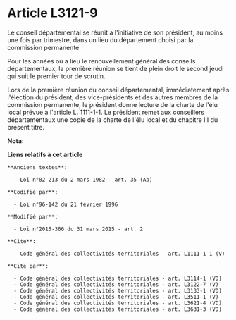 # Article L3121-9

Le conseil départemental se réunit à l'initiative de son président, au moins une fois par trimestre, dans un lieu du
département choisi par la commission permanente. 

Pour les années où a lieu le renouvellement général des conseils départementaux, la première réunion se tient de plein droit
le second jeudi qui suit le premier tour de scrutin. 

Lors de la première réunion du conseil départemental, immédiatement après l'élection du président, des vice-présidents et des
autres membres de la commission permanente, le président donne lecture de la charte de l'élu local prévue à l'article L.
1111-1-1. Le président remet aux conseillers départementaux une copie de la charte de l'élu local et du chapitre III du
présent titre.

**Nota:**



**Liens relatifs à cet article**

	**Anciens textes**:

	  - Loi n°82-213 du 2 mars 1982 - art. 35 (Ab)

	**Codifié par**:

	  - Loi n°96-142 du 21 février 1996

	**Modifié par**:

	  - Loi n°2015-366 du 31 mars 2015 - art. 2

	**Cite**:

	  - Code général des collectivités territoriales - art. L1111-1-1 (V)

	**Cité par**:

	  - Code général des collectivités territoriales - art. L3114-1 (VD)
	  - Code général des collectivités territoriales - art. L3122-7 (V)
	  - Code général des collectivités territoriales - art. L3133-1 (VD)
	  - Code général des collectivités territoriales - art. L3511-1 (V)
	  - Code général des collectivités territoriales - art. L3621-4 (VD)
	  - Code général des collectivités territoriales - art. L3631-3 (VD)
